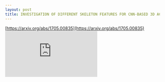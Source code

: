 ```yaml
---
layout: post
title: INVESTIGATION OF DIFFERENT SKELETON FEATURES FOR CNN-BASED 3D ACTION RECOGNITION
---
```


[https://arxiv.org/abs/1705.00835](https://arxiv.org/abs/1705.00835)
<embed src="https://arxiv.org/pdf/1705.00835.pdf" type="application/pdf" />
